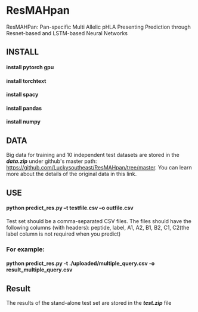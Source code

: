  # ResMAHpan
ResMAHPan: Pan-specific Multi Allelic pHLA Presenting Prediction through Resnet-based and LSTM-based Neural Networks

## INSTALL<br>
#### install pytorch gpu<br>
#### install torchtext<br>
#### install spacy<br>
#### install pandas<br>
#### install numpy<br>
  
## DATA  
Big data for training and 10 independent test datasets are stored in the ***data.zip*** under github's master path: https://github.com/Luckysoutheast/ResMAHpan/tree/master. You can learn more about the details of the original data in this link.

## USE<br>
#### python predict_res.py –t  testfile.csv –o outfile.csv  

Test set should be a comma-separated CSV files. The files should have the following columns (with headers):
peptide, label, A1, A2, B1, B2, C1, C2(the label column is not required when you predict)  
  
### For example:  
#### python predict_res.py -t ./uploaded/multiple_query.csv -o result_multiple_query.csv  

## Result
The results of the stand-alone test set are stored in the ***test.zip*** file
